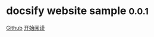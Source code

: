 # docsify website sample <small>0.0.1</small>

<a href="https://github.com/lexmin0412/docsify-website-sample">Github</a>
<a href="#README">开始阅读</a>